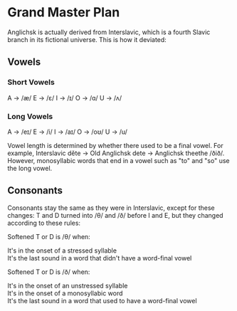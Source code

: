 # Grand Master Plan

Anglichsk is actually derived from Interslavic, which is a fourth Slavic branch in its fictional universe. This is how it deviated:

## Vowels

### Short Vowels

A -> /æ/
E -> /ɛ/
I -> /ɪ/
O -> /ɑ/
U -> /ʌ/

### Long Vowels

A -> /eɪ/
E -> /i/
I -> /aɪ/
O -> /oʊ/
U -> /u/

Vowel length is determined by whether there used to be a final vowel. For example, Interslavic děte -> Old Anglichsk dete -> Anglichsk theethe /ðið/. However, monosyllabic words that end in a vowel such as "to" and "so" use the long vowel.

## Consonants

Consonants stay the same as they were in Interslavic, except for these changes: T and D turned into /θ/ and /ð/ before I and E, but they changed according to these rules:

Softened T or D is /θ/ when:

It's in the onset of a stressed syllable\
It's the last sound in a word that didn't have a word-final vowel

Softened T or D is /ð/ when:

It's in the onset of an unstressed syllable\
It's in the onset of a monosyllabic word\
It's the last sound in a word that used to have a word-final vowel
